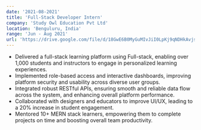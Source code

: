```yaml
---
date: '2021-08-2021'
title: 'Full-Stack Developer Intern'
company: 'Study Owl Education Pvt Ltd'
location: 'Benguluru, India'
range: 'Jun - Aug 2021'
url: 'https://drive.google.com/file/d/18GwE6B0MyGuMIvJiI0LpKj9qNDHkAvjs/view?usp=sharing'
---
```

- Delivered a full-stack learning platform using Full-stack, enabling over 1,000 students and instructors to engage in personalized learning experiences.
- Implemented role-based access and interactive dashboards, improving platform security and usability across diverse user groups.
- Integrated robust RESTful APIs, ensuring smooth and reliable data flow across the system, and enhancing overall platform performance.
- Collaborated with designers and educators to improve UI/UX, leading to a 20% increase in student engagement.
- Mentored 10+ MERN stack learners, empowering them to complete projects on time and boosting overall team productivity.

